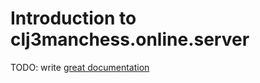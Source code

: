 # Introduction to clj3manchess.online.server

TODO: write [great documentation](http://jacobian.org/writing/what-to-write/)
